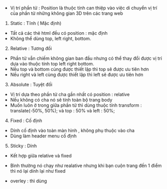 - Vị trí phần tử : Position là thuộc tính can thiệp vào việc di chuyển vị trí của phần tử những không gian 3D trên các trang web

1. Static : Tĩnh ( Mặc định)

- Tất cả các thẻ html đều có position : mặc định
- Không thể dùng top, left right, bottom.

2. Relative : Tương đối

- Phần tử vẫn chiếm không gian ban đầu nhưng có thể thay đổi được vị trí dựa vào thuộc tính top left right bottom.
- Nếu top và bottom cùng được thiết lập thì top sẽ được ưu tiên hơn
- Nếu right và left cùng được thiết lập thì left sẽ được ưu tiên hơn

3. Absolute : Tuyệt đối

- Vị trí dựa theo phần tử cha gần nhất có position : relative
- Nếu không có cha nó sẽ tính toàn bộ trang body
- Muốn luôn ở trong giữa phần tử thì dùng thuộc tính transform : translate(-50%, 50%); và top : 50% và left : 50%;

4. Fixed : Cố định

- Dính cố định vào toàn màn hình , không phụ thuộc vào cha
- Dùng làm header menu cố định

5. Sticky : Dính

- Kết hợp giữa relative và fixed
- Bình thường nó chạy như realative nhưng khi bạn cuộn trang đến 1 điểm thì nó lại dính lại như fixed

- overley : thì dùng
